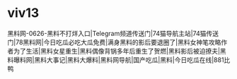 # viv13
黑料网-0626-黑料不打烊入口|Telegram频道传送门|74猫导航主站|74猫传送门|78黑料网|今日吃瓜必吃大瓜免费|满身黑料的影后要退圈了|黑料女神笔攻略作者为了生活|黑料女星重生|黑料偶像背锅多年后重生了贺燃|黑料影后被迫撩夫|黑料曝料网|黑料大事记|黑料大爆料|黑料网导航|国产吃瓜|黑料|今日吃瓜在线|881比鸭
